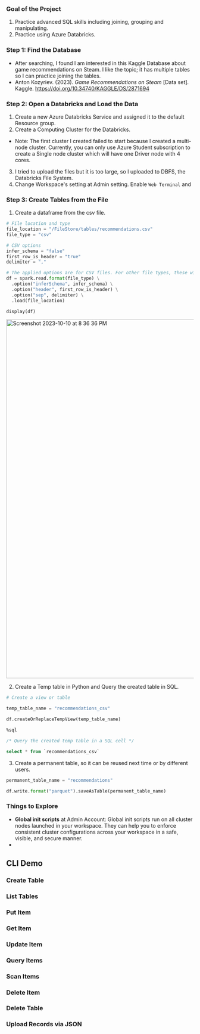 

### Goal of the Project
1. Practice advanced SQL skills including joining, grouping and manipulating.
2. Practice using Azure Databricks.

### Step 1: Find the Database
* After searching, I found I am interested in this Kaggle Database about game recommendations on Steam.
I like the topic; it has multiple tables so I can practice joining the tables.
* Anton Kozyriev. (2023). <i>Game Recommendations on Steam</i> [Data set]. Kaggle. https://doi.org/10.34740/KAGGLE/DS/2871694


### Step 2: Open a Databricks and Load the Data
1. Create a new Azure Databricks Service and assigned it to the default Resource group.
2. Create a Computing Cluster for the Databricks.
* Note: The first cluster I created failed to start because I created a multi-node cluster. Currently, you can only use Azure Student subscription to create a Single node cluster which will have one Driver node with 4 cores.
3. I tried to upload the files but it is too large, so I uploaded to DBFS, the Databricks File System.
4. Change Workspace's setting at Admin setting. Enable `Web Terminal` and 



### Step 3: Create Tables from the File
1. Create a dataframe from the csv file.
```python
# File location and type
file_location = "/FileStore/tables/recommendations.csv"
file_type = "csv"

# CSV options
infer_schema = "false"
first_row_is_header = "true"
delimiter = ","

# The applied options are for CSV files. For other file types, these will be ignored.
df = spark.read.format(file_type) \
  .option("inferSchema", infer_schema) \
  .option("header", first_row_is_header) \
  .option("sep", delimiter) \
  .load(file_location)

display(df)
```
<img width="963" alt="Screenshot 2023-10-10 at 8 36 36 PM" src="https://github.com/nogibjj/lisa-mini-project6/assets/46847817/27581573-66ea-4d40-914b-8b6cb133da95">

2. Create a Temp table in Python and Query the created table in SQL.
```python
# Create a view or table

temp_table_name = "recommendations_csv"

df.createOrReplaceTempView(temp_table_name)
```

```SQL
%sql

/* Query the created temp table in a SQL cell */

select * from `recommendations_csv`
```

3. Create a permanent table, so it can be reused next time or by different users.

```python
permanent_table_name = "recommendations"

df.write.format("parquet").saveAsTable(permanent_table_name)
```


### Things to Explore
* **Global init scripts** at Admin Account: Global init scripts run on all cluster nodes launched in your workspace. They can help you to enforce consistent cluster configurations across your workspace in a safe, visible, and secure manner.
* 

## CLI Demo

### Create Table


### List Tables

### Put Item



### Get Item



### Update Item


### Query Items


### Scan Items


### Delete Item


### Delete Table



### Upload Records via JSON


